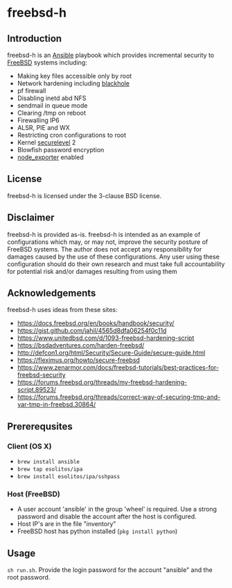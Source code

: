 
# freebsd-h

## Introduction

freebsd-h is an [Ansible](https://www.ansible.com/) playbook which provides incremental security to [FreeBSD](https://www.freebsd.org/) systems including:

* Making key files accessible only by root
* Network hardening including [blackhole](https://man.freebsd.org/cgi/man.cgi?query=blackhole)
* pf firewall
* Disabling inetd abd NFS
* sendmail in queue mode
* Clearing /tmp on reboot
* Firewalling IP6
* ALSR, PIE and WX
* Restricting cron configurations to root
* Kernel [securelevel](https://man.freebsd.org/cgi/man.cgi?query=securelevel&apropos=0&sektion=0&manpath=FreeBSD+13.2-RELEASE&arch=default&format=html) 2
* Blowfish password encryption
* [node_exporter](https://github.com/prometheus/node_exporter) enabled

## License

freebsd-h is licensed under the 3-clause BSD license.

## Disclaimer

freebsd-h is provided as-is. freebsd-h is intended as an example of configurations which may, or may not, improve the security posture of FreeBSD systems. The author does not accept any responsibility for damages caused by the use of these configurations. Any user using these configuration should do their own research and must take full accountability for potential risk and/or damages resulting from using them

## Acknowledgements

freebsd-h uses ideas from these sites:

* https://docs.freebsd.org/en/books/handbook/security/
* https://gist.github.com/jahil/4565d8dfa06254f0c11d
* https://www.unitedbsd.com/d/1093-freebsd-hardening-script
* https://bsdadventures.com/harden-freebsd/
* http://defcon1.org/html/Security/Secure-Guide/secure-guide.html
* https://fleximus.org/howto/secure-freebsd
* https://www.zenarmor.com/docs/freebsd-tutorials/best-practices-for-freebsd-security
* https://forums.freebsd.org/threads/my-freebsd-hardening-script.89523/
* https://forums.freebsd.org/threads/correct-way-of-securing-tmp-and-var-tmp-in-freebsd.30864/
   
## Prererequsites

### Client (OS X)

* `brew install ansible`
* `brew tap esolitos/ipa`
* `brew install esolitos/ipa/sshpass`

### Host (FreeBSD)

* A user account 'ansible' in the group 'wheel' is required.  Use a strong password and disable the account after the host is configured.
* Host IP's are in the file "inventory"
* FreeBSD host has python installed (`pkg install python`)

## Usage

`sh run.sh`.  Provide the login password for the account "ansible" and the root password.

